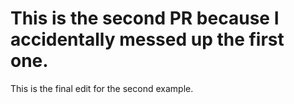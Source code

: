 # This is the second PR because I accidentally messed up the first one.

This is the final edit for the second example.
